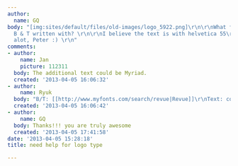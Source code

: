 ```yaml
---
author:
  name: GQ
body: "[img:sites/default/files/old-images/logo_5922.png]\r\n\r\nWhat font is the
  B & T written with? \r\n\r\nI believe the text is with helvetica 55\r\n\r\nThanks
  alot, Peter :) \r\n"
comments:
- author:
    name: Jan
    picture: 112311
  body: The additional text could be Myriad.
  created: '2013-04-05 16:06:32'
- author:
    name: Ryuk
  body: "B/T: [[http://www.myfonts.com/search/revue|Revue]]\r\nText: could be [[http://www.myfonts.com/fonts/adobe/myriad|Myriad]]"
  created: '2013-04-05 16:06:42'
- author:
    name: GQ
  body: Thanks!!! you are truly awesome
  created: '2013-04-05 17:41:58'
date: '2013-04-05 15:28:18'
title: need help for logo type

---
```

